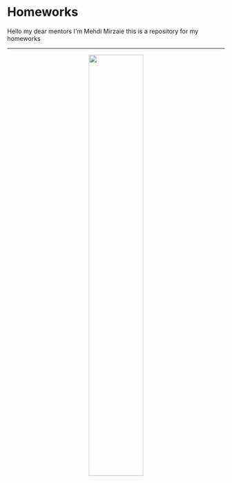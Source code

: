 # Homeworks
Hello my dear mentors
I'm Mehdi Mirzaie
this is a repository for my homeworks
<hr>
<div align="center">
  <img src=https://www.galvanizeaction.org/wp-content/uploads/2022/06/Wow-gif.gif style="width: 50%">
</div>